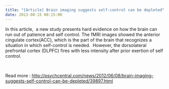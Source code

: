 ```yaml
---
title: "[Article] Brain imaging suggests self-control can be depleted"
date: 2013-08-15 00:15:00
---
```


In this article,  a new study presents hard evidence on how the brain can run out of patience and self control. The fMRI images showed the anterior cingulate cortex(ACC), which is the part of the brain that recognizes a situation in which self-control is needed.  However, the dorsolateral prefrontal cortex (DLPFC) fires with less intensity after prior exertion of self control.

 

Read more : <http://psychcentral.com/news/2012/06/08/brain-imaging-suggests-self-control-can-be-depleted/39897.html>

